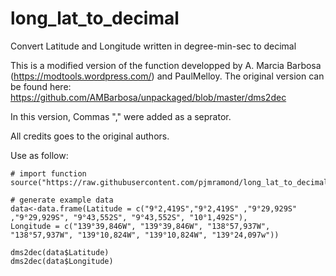 # long_lat_to_decimal
Convert Latitude and Longitude written in degree-min-sec to decimal

This is a modified version of the function developped by A. Marcia Barbosa (https://modtools.wordpress.com/) and PaulMelloy.
The original version can be found here: https://github.com/AMBarbosa/unpackaged/blob/master/dms2dec

In this version, Commas "," were added as a seprator.

All credits goes to the original authors.

Use as follow:

```
# import function
source("https://raw.githubusercontent.com/pjmramond/long_lat_to_decimal/main/dms2dec2")

# generate example data
data<-data.frame(Latitude = c("9°2,419S","9°2,419S" ,"9°29,929S" ,"9°29,929S", "9°43,552S", "9°43,552S", "10°1,492S"),
Longitude = c("139°39,846W", "139°39,846W", "138°57,937W", "138°57,937W", "139°10,824W", "139°10,824W", "139°24,097w"))

dms2dec(data$Latitude)
dms2dec(data$Longitude)
```

